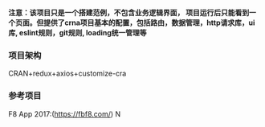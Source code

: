 **注意：该项目只是一个搭建范例，不包含业务逻辑界面， 项目运行后只能看到一个页面。但提供了crna项目基本的配置，包括路由，数据管理，http请求库，ui库, eslint规则，git规则, loading统一管理等**

### 项目架构
CRAN+redux+axios+customize-cra

### 参考项目
F8 App 2017:(https://fbf8.com/)
N